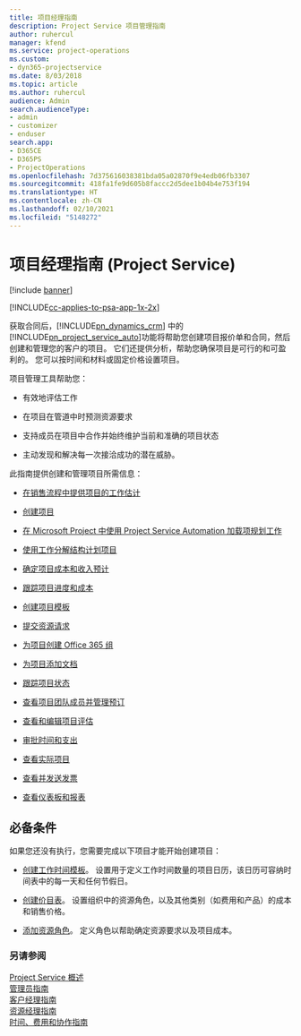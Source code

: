```yaml
---
title: 项目经理指南
description: Project Service 项目管理指南
author: ruhercul
manager: kfend
ms.service: project-operations
ms.custom:
- dyn365-projectservice
ms.date: 8/03/2018
ms.topic: article
ms.author: ruhercul
audience: Admin
search.audienceType:
- admin
- customizer
- enduser
search.app:
- D365CE
- D365PS
- ProjectOperations
ms.openlocfilehash: 7d375616038381bda05a02870f9e4edb06fb3307
ms.sourcegitcommit: 418fa1fe9d605b8faccc2d5dee1b04b4e753f194
ms.translationtype: HT
ms.contentlocale: zh-CN
ms.lasthandoff: 02/10/2021
ms.locfileid: "5148272"
---
```

# <a name="project-manager-guide-project-service"></a>项目经理指南 (Project Service)

[!include [banner](../includes/psa-now-project-operations.md)]

[!INCLUDE[cc-applies-to-psa-app-1x-2x](../includes/cc-applies-to-psa-app-1x-2x.md)]

获取合同后，[!INCLUDE[pn_dynamics_crm](../includes/pn-dynamics-crm.md)] 中的[!INCLUDE[pn_project_service_auto](../includes/pn-project-service-auto.md)]功能将帮助您创建项目报价单和合同，然后创建和管理您的客户的项目。 它们还提供分析，帮助您确保项目是可行的和可盈利的。 您可以按时间和材料或固定价格设置项目。  
  
 项目管理工具帮助您：  
  
-   有效地评估工作  
  
-   在项目在管道中时预测资源要求  
  
-   支持成员在项目中合作并始终维护当前和准确的项目状态  
  
-   主动发现和解决每一次接洽成功的潜在威胁。  
  
此指南提供创建和管理项目所需信息：  
  
-   [在销售流程中提供项目的工作估计](../psa/provide-estimates-project-during-sales-process.md)  
  
-   [创建项目](../psa/create-project.md)  
  
-   [在 Microsoft Project 中使用 Project Service Automation 加载项规划工作](../psa/add-plan-work-microsoft-project.md)  
  
-   [使用工作分解结构计划项目](../psa/schedule-project-work-breakdown-structure.md)  
  
-   [确定项目成本和收入预计](../psa/determine-project-cost-revenue-estimates.md)  
  
-   [跟踪项目进度和成本](../psa/track-project-progress-cost.md)  
  
-   [创建项目模板](../psa/create-project-template.md)  
  
-   [提交资源请求](../psa/submit-resource-requests.md)  
  
-   [为项目创建 Office 365 组](../psa/create-office-365-group-project.md)  
  
-   [为项目添加文档](../psa/add-documents-project.md)  
  
-   [跟踪项目状态](../psa/track-project-status.md)  
  
-   [查看项目团队成员并管理预订](../psa/view-project-team-members-manage-bookings.md)  
  
-   [查看和编辑项目评估](../psa/view-edit-project-estimates.md)  
  
-   [审批时间和支出](../psa/approve-time-expenses.md)  
  
-   [查看实际项目](../psa/review-project-actuals.md)  
  
-   [查看并发送发票](../psa/view-send-invoices.md)  
  
-   [查看仪表板和报表](../psa/view-dashboards-reports.md)  
  
## <a name="prerequisites"></a>必备条件   
 如果您还没有执行，您需要完成以下项目才能开始创建项目：  
  
-   [创建工作时间模板](../psa/create-work-hours-template.md)。 设置用于定义工作时间数量的项目日历，该日历可容纳时间表中的每一天和任何节假日。  
  
-   [创建价目表](../psa/create-price-list.md)。 设置组织中的资源角色，以及其他类别（如费用和产品）的成本和销售价格。  
  
-   [添加资源角色](../psa/add-resource-roles.md)。 定义角色以帮助确定资源要求以及项目成本。  
  
### <a name="see-also"></a>另请参阅  
 [Project Service 概述](../psa/overview.md)   
 [管理员指南](../psa/admin-guide.md)   
 [客户经理指南](../psa/account-manager-guide.md)   
 [资源经理指南](../psa/resource-manager-guide.md)   
 [时间、费用和协作指南](../psa/time-expense-collaboration-guide.md)

